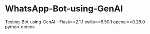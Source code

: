 # WhatsApp-Bot-using-GenAI
Testing-Bot-using-GenAI - Flask==2.1.1 twilio==6.50.1 openai==0.28.0 python-dotenv
